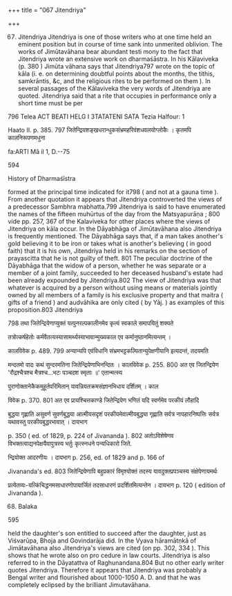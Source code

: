 +++
title = "067 Jitendriya"

+++

67. Jitendriya Jitendriya is one of those writers who at one time held an eminent position but in course of time sank into unmerited oblivion. The works of Jimūtavāhana bear abundant testi mony to the fact that Jitendriya wrote an extensive work on dharmaśāstra. In his Kālaviveka (p. 380 ) Jimūta vāhana says that Jitendriya797 wrote on the topic of kāla (i. e. on determining doubtful points about the months, the tithis, samkrāntis, &c, and the religious rites to be performed on them ). In several passages of the Kālaviveka the very words of Jitendriya are quoted. Jitendriya said that a rite that occupies in performance only a short time must be per 

 



 



796 Telea ACT BEATI HELG I 3TATATENI SATA Tezia Halfour: 1 

Haato II. p. 385. 797 जितेन्द्रियशङ्खधरान्धुकसंभ्रमहरिवंशधवलयोग्लोकैः । कृतमपि कालनिरूपणमधुना 

fa:ARTI Mā il 1, D.--75 

594 

History of Dharmaśīstra 

formed at the principal time indicated for it798 ( and not at a gauna time ). From another quotation it appears that Jitendriya controverted the views of a predecessor Sambhra mabhatta.799 Jitendriya is said to have enumerated the names of the fifteen muhūrtus of the day from the Matsyapurāṇa ; 800 vide pp. 257, 367 of the Kalaviveka for other places where the views of Jitendriya on kāla occur. In the Dāyabhāga of Jimūtavāhana also Jitendriya is frequently mentioned. The Dāyabhāga says that, if a man takes another's gold believing it to be iron or takes what is another's believing ( in good faith) that it is his own, Jitendriya held in his remarks on the section of prayascitta that he is not guilty of theft. 801 The peculiar doctrine of the Dāyabhāga that the widow of a person, whether he was separate or a member of a joint family, succeeded to her deceased husband's estate had been already expounded by Jitendriya.802 The view of Jitendriya was that whatever is acquired by a person without using means or materials jointly owned by all members of a family is his exclusive property and that maitra ( gifts of a friend ) and audvāhika are only cited ( by Yāj. ) as examples of this proposition.803 Jitendriya 

798 तथा जितेन्द्रियेणाप्युक्तं यत्पुनरल्पकालीनमेव कृत्यं स्वकाले समापयितुं शक्यते 

तत्रोत्कर्षहेतोः कर्मवैतत्यस्यासामर्थ्यस्याभावान्मुख्यकाल एव कर्मानुष्ठानमित्यन्तम् । 

कालविवेक p. 489. 799 अन्यान्यपि एवंविधानि संभ्रमभट्टकल्पितान्युपेक्षणीयानि इत्यदन्तं, तदयमति 

मन्दतमो वादः कथं सुन्दरमतिना जितेन्द्रियेणाभिनन्दितः । कालविवेक p. 255. 800 अत एव जितन्द्रियेण 'रौद्रश्चैत्रश्च मैत्रश्च...भटः पञ्चदश स्मृताः ॥' एतान्मत्स्य 

पुराणोक्तानेकैकमुहूर्तपरिमितान् यावन्नियतक्रमसंज्ञानभिधाय दर्शितम् । काल 

विवेक p. 370. 801 अत एव प्रायश्चित्तकाण्डे जितेन्द्रियेण भणितं यदि स्वर्णमेव परकीयं लौहादि 

बुद्धया गृह्णाति असुवर्ण सुवर्णबुद्धया आत्मीयसदृशं परकीयमेवात्मीयबुद्ध्या गृह्णाति सर्वत्र नापहारनिष्पत्तिः सर्वत्र यथावस्तु परकीयबुद्धरभावात् । दायभाग 

p. 350 ( ed. of 1829, p. 224 of Jivananda ). 802 अतोऽविशेषेणव विभक्तत्वाद्यनपेक्षयैवापुत्रस्य भर्तुः कृत्स्नधने पन्यधिकारो जिते. 

न्द्रियोक्त आदरणीयः । दायभाग p. 256, ed. of 1829 and p. 166 of 

Jivananda's ed. 803 जितेन्द्रियेणापि बहुप्रकारं विमृश्योक्तं तदस्य यावदुक्तप्रपञ्चस्य संक्षेपेणायमर्थः 

प्रत्येतव्यः-यत्किंचिद्धनमसाधारणोपायार्जितं तदसाधारणं प्रदर्शितमित्यन्तेन । दायभाग p. 120 ( edition of Jivananda ). 

68. Balaka 

595 

held the daughter's son entitled to succeed after the daughter, just as Viśvarūpa, Bhoja and Govindarāja did. In the Vyava hāramātṇkā of Jimātavāhana also Jitendriya's views are cited (on pp. 302, 334 ). This shows that he wrote also on pro cedure in law courts. Jitendriya is also referred to in the Dāyatattva of Raghunandana.804 But no other early writer quotes Jitendriya. Therefore it appears that Jitendriya was probably a Bengal writer and flourished about 1000-1050 A. D. and that he was completely eclipsed by the brilliant Jimutavāhana. 
